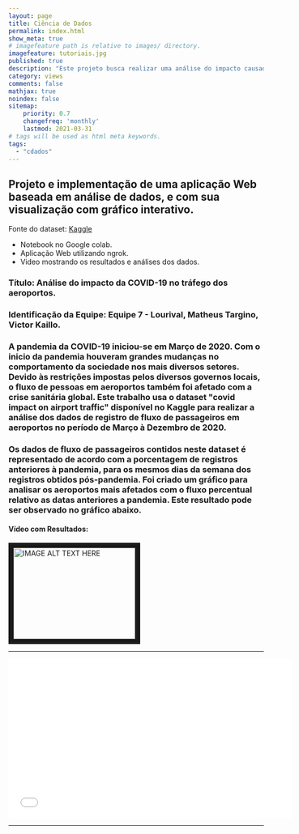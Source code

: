 ```yaml
---
layout: page
title: Ciência de Dados
permalink: index.html
show_meta: true
# imagefeature path is relative to images/ directory.
imagefeature: tutoriais.jpg
published: true
description: "Este projeto busca realizar uma análise do impacto causado pela pandemia do COVID-19 no tráfego dos aeroportos. Nesta análise busca-se apresentar graficamente dados sobre cidades de diferentes países, apresentando os números sobre a movimentação dos aeroportos comparando com datas anteriores à pandemia. "
category: views
comments: false
mathjax: true
noindex: false
sitemap:
    priority: 0.7
    changefreq: 'monthly'
    lastmod: 2021-03-31
# tags will be used as html meta keywords.    
tags:
  - "cdados"
---
```



## Projeto e implementação de uma aplicação Web baseada em análise de dados, e com sua visualização com gráfico interativo.

Fonte do dataset: [Kaggle](https://www.kaggle.com/terenceshin/covid19s-impact-on-airport-traffic) 

* Notebook no Google colab.
* Aplicação Web utilizando ngrok.
* Video mostrando os resultados e análises dos dados. 

### Título: Análise do impacto da COVID-19 no tráfego dos aeroportos.

### Identificação da Equipe: Equipe 7 - Lourival, Matheus Targino, Victor Kaillo.

### A pandemia da COVID-19 iniciou-se em Março de 2020. Com o inicio da pandemia houveram grandes mudanças no comportamento da sociedade nos mais diversos setores. Devido às restrições impostas pelos diversos governos locais, o fluxo de pessoas em aeroportos também foi afetado com a crise sanitária global. Este trabalho usa o dataset "covid impact on airport traffic" disponível no Kaggle para realizar a análise dos dados de registro de fluxo de passageiros em aeroportos no período de Março à Dezembro de 2020.

### Os dados de fluxo de passageiros contidos neste dataset é representado de acordo  com a porcentagem de registros anteriores à pandemia, para os mesmos dias da semana dos registros obtidos pós-pandemia. Foi criado um gráfico  para analisar os aeroportos mais afetados com o fluxo percentual relativo as datas anteriores a pandemia. Este resultado pode ser observado no gráfico abaixo.


#### Vídeo com Resultados:

<div>
<a href="https://www.youtube.com/embed/wvbqXM8AxGM
" target="_blank"><img src="http://img.youtube.com/vi/YOUTUBE_VIDEO_ID_HERE/0.jpg" 
alt="IMAGE ALT TEXT HERE" width="240" height="180" border="10" /></a>
</div>

<hr class="transp">
<div class="ytube-video-container">
<iframe width="560" height="315" src="{{ https://www.youtube.com/embed/wvbqXM8AxGM }}" frameborder="0" allowfullscreen></iframe>
</div>
<hr class="transp">
